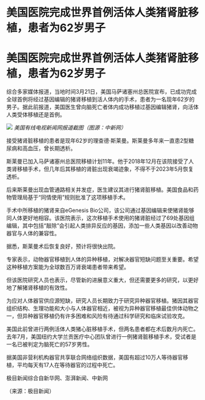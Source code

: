 # 美国医院完成世界首例活体人类猪肾脏移植，患者为62岁男子

# 美国医院完成世界首例活体人类猪肾脏移植，患者为62岁男子

综合多家媒体报道，当地时间3月21日，美国马萨诸塞州总医院宣布，已成功完成全球首例将经过基因编辑的猪肾移植到活人体内的手术，患者为一名现年62岁的男子。据此前报道，美国医生曾向脑死亡者体内成功移植过基因编辑猪肾，向活体人类受体移植还是首例。

![](https://inews.gtimg.com/om_bt/OLTk_QpeN9lKl1b97mnEHLJAZ9lumooPsplOnP5kpsADUAA/1000)
_美国有线电视新闻网报道截图（图源：中新网）_

接受猪肾脏移植的患者是现年62岁的理查德·斯莱曼。斯莱曼多年来一直患2型糖尿病和高血压，曾长期透析。

斯莱曼已加入马萨诸塞州总医院移植计划11年。他于2018年12月在该院接受了人类肾移植手术，但几年后其移植的肾脏出现衰竭迹象，不得不于2023年5月恢复透析。

后来斯莱曼出现血管通路相关并发症，医生建议其进行猪肾脏移植。美国食品和药物管理局基于“同情使用”规则批准了这项移植手术。

手术中所移植的猪肾来自eGenesis
Bio公司，该公司通过基因编辑来使猪肾能够同人体更好地相容。该医院表示，这次移植手术使用的猪肾脏经过了69处基因组编辑，其中包括“敲除”会引起人类排异反应的基因，添加一些人类基因以改善动物器官与人体的兼容性。

据悉，斯莱曼术后恢复良好，预计将很快出院。

专家表示，动物器官移植到人体的异种移植，对解决器官短缺问题至关重要。希望这种移植方案能为全球数百万肾衰竭患者带来希望。

但该医院研究人员也表示，尽管新的进展意义重大，但还需要更多的研究，以更好地了解猪肾移植的有效性。

为应对人体器官供应源短缺，研究人员长期致力于研究异种器官移植。猪因其器官组织结构、生理功能和大小与人体器官相近，被视为异种器官移植最佳供体动物之一，但异种器官移植仍有许多困难和风险有待通过科学研究和临床试验攻克。

美国此前曾进行两例活体人类猪心脏移植手术，但两名患者都在术后数月内死亡。去年7月，美国纽约大学兰贡医疗中心团队曾进行一例猪肾脏移植手术，受试者是一名已被判定为脑死亡的57岁男性。

据美国非营利机构器官共享联合网络组织数据，美国有超过10万人等待器官移植，平均每天有17人在等待器官的过程中死亡。

极目新闻综合自新华网、澎湃新闻、中新网

（来源：极目新闻）


